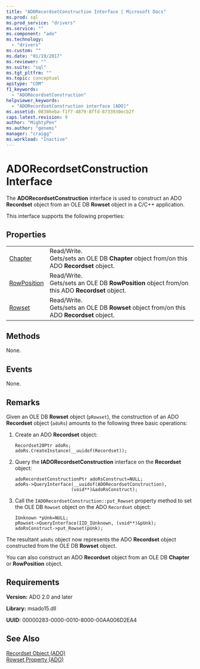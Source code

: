 ```yaml
---
title: "ADORecordsetConstruction Interface | Microsoft Docs"
ms.prod: sql
ms.prod_service: "drivers"
ms.service: ""
ms.component: "ado"
ms.technology:
  - "drivers"
ms.custom: ""
ms.date: "01/19/2017"
ms.reviewer: ""
ms.suite: "sql"
ms.tgt_pltfrm: ""
ms.topic: conceptual
apitype: "COM"
f1_keywords: 
  - "ADORecordsetConstruction"
helpviewer_keywords: 
  - "ADORecordsetConstruction interface [ADO]"
ms.assetid: 08386eba-f1f7-4879-8ffd-8733930ecb2f
caps.latest.revision: 9
author: "MightyPen"
ms.author: "genemi"
manager: "craigg"
ms.workload: "Inactive"
---
```

# ADORecordsetConstruction Interface
The **ADORecordsetConstruction** interface is used to construct an ADO **Recordset** object from an OLE DB **Rowset** object in a C/C++ application.  
  
 This interface supports the following properties:  
  
## Properties  
  
|||  
|-|-|  
|[Chapter](../../../ado/reference/ado-api/chapter-property-ado.md)|Read/Write.<br />Gets/sets an OLE DB **Chapter** object from/on this ADO **Recordset** object.|  
|[RowPosition](../../../ado/reference/ado-api/rowposition-property-ado.md)|Read/Write.<br />Gets/sets an OLE DB **RowPosition** object from/on this ADO **Recordset** object.|  
|[Rowset](../../../ado/reference/ado-api/rowset-property-ado.md)|Read/Write.<br />Gets/sets an OLE DB **Rowset** object from/on this ADO **Recordset** object.|  
  
## Methods  
 None.  
  
## Events  
 None.  
  
## Remarks  
 Given an OLE DB **Rowset** object (`pRowset`), the construction of an ADO **Recordset** object (`adoRs`) amounts to the following three basic operations:  
  
1.  Create an ADO **Recordset** object:  
  
    ```  
    Recordset20Ptr adoRs;  
    adoRs.CreateInstance(__uuidof(Recordset));  
    ```  
  
2.  Query the **IADORecordsetConstruction** interface on the **Recordset** object:  
  
    ```  
    adoRecordsetConstructionPtr adoRsConstruct=NULL;  
    adoRs->QueryInterface(__uuidof(ADORecordsetConstruction),  
                         (void**)&adoRsConstruct);  
    ```  
  
3.  Call the `IADORecordsetConstruction::put_Rowset` property method to set the OLE DB `Rowset` object on the ADO `Recordset` object:  
  
    ```  
    IUnknown *pUnk=NULL;  
    pRowset->QueryInterface(IID_IUnknown, (void**)&pUnk);  
    adoRsConstruct->put_Rowset(pUnk);  
    ```  
  
 The resultant `adoRs` object now represents the ADO **Recordset** object constructed from the OLE DB **Rowset** object.  
  
 You can also construct an ADO **Recordset** object from an OLE DB **Chapter** or **RowPosition** object.  
  
## Requirements  
 **Version:** ADO 2.0 and later  
  
 **Library:** msado15.dll  
  
 **UUID:** 00000283-0000-0010-8000-00AA006D2EA4  
  
## See Also  
 [Recordset Object (ADO)](../../../ado/reference/ado-api/recordset-object-ado.md)   
 [Rowset Property (ADO)](../../../ado/reference/ado-api/rowset-property-ado.md)
